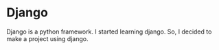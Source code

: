 # Django
Django is a python framework. I started learning django. So, I decided to make a project using django. 
